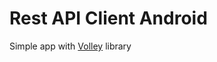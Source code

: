 # Rest API Client Android

Simple app with [Volley](https://android.googlesource.com/platform/frameworks/volley) library
